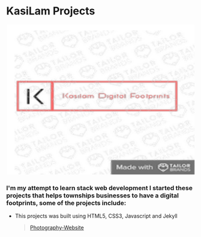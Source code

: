# KasiLam Projects



<p align="center">
  <img src="LogoSample_ByTailorBrands.jpeg" width="500" height="400" />
</p>





### I'm my attempt to learn stack web development I started these projects that helps townships businesses to have a digital footprints, some of the projects include:

- This projects was built using HTML5, CSS3, Javascript and Jekyll
  > [Photography-Website](https://thabanglukhetho.github.io/Photography/)

